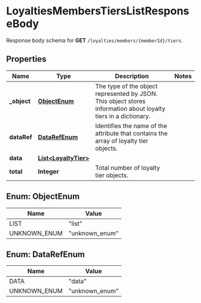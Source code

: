 

# LoyaltiesMembersTiersListResponseBody

Response body schema for **GET** `/loyalties/members/{memberId}/tiers`.

## Properties

| Name | Type | Description | Notes |
|------------ | ------------- | ------------- | -------------|
|**_object** | [**ObjectEnum**](#ObjectEnum) | The type of the object represented by JSON. This object stores information about loyalty tiers in a dictionary. |  |
|**dataRef** | [**DataRefEnum**](#DataRefEnum) | Identifies the name of the attribute that contains the array of loyalty tier objects. |  |
|**data** | [**List&lt;LoyaltyTier&gt;**](LoyaltyTier.md) |  |  |
|**total** | **Integer** | Total number of loyalty tier objects. |  |



## Enum: ObjectEnum

| Name | Value |
|---- | -----|
| LIST | &quot;list&quot; |
| UNKNOWN_ENUM | &quot;unknown_enum&quot; |



## Enum: DataRefEnum

| Name | Value |
|---- | -----|
| DATA | &quot;data&quot; |
| UNKNOWN_ENUM | &quot;unknown_enum&quot; |



